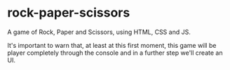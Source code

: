 # rock-paper-scissors
A game of Rock, Paper and Scissors, using HTML, CSS and JS.

It's important to warn that, at least at this first moment, this game will be player completely through the console and in a further step we'll create an UI.
